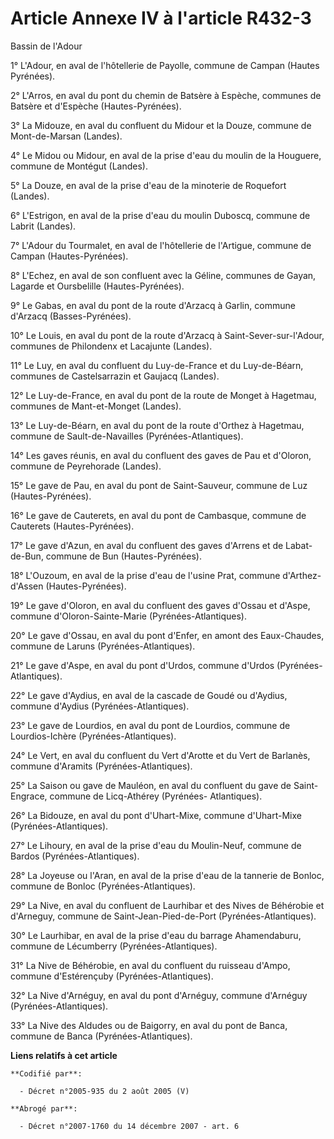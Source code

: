 # Article Annexe IV à l'article R432-3

Bassin de l'Adour 

1° L'Adour, en aval de l'hôtellerie de Payolle, commune de Campan (Hautes Pyrénées).

2° L'Arros, en aval du pont du chemin de Batsère à Espèche, communes de Batsère et d'Espèche (Hautes-Pyrénées).

3° La Midouze, en aval du confluent du Midour et la Douze, commune de Mont-de-Marsan (Landes).

4° Le Midou ou Midour, en aval de la prise d'eau du moulin de la Houguere, commune de Montégut (Landes).

5° La Douze, en aval de la prise d'eau de la minoterie de Roquefort (Landes).

6° L'Estrigon, en aval de la prise d'eau du moulin Duboscq, commune de Labrit (Landes).

7° L'Adour du Tourmalet, en aval de l'hôtellerie de l'Artigue, commune de Campan (Hautes-Pyrénées).

8° L'Echez, en aval de son confluent avec la Géline, communes de Gayan, Lagarde et Oursbelille (Hautes-Pyrénées).

9° Le Gabas, en aval du pont de la route d'Arzacq à Garlin, commune d'Arzacq (Basses-Pyrénées).

10° Le Louis, en aval du pont de la route d'Arzacq à Saint-Sever-sur-l'Adour, communes de Philondenx et Lacajunte (Landes).

11° Le Luy, en aval du confluent du Luy-de-France et du Luy-de-Béarn, communes de Castelsarrazin et Gaujacq (Landes).

12° Le Luy-de-France, en aval du pont de la route de Monget à Hagetmau, communes de Mant-et-Monget (Landes).

13° Le Luy-de-Béarn, en aval du pont de la route d'Orthez à Hagetmau, commune de Sault-de-Navailles (Pyrénées-Atlantiques).

14° Les gaves réunis, en aval du confluent des gaves de Pau et d'Oloron, commune de Peyrehorade (Landes).

15° Le gave de Pau, en aval du pont de Saint-Sauveur, commune de Luz (Hautes-Pyrénées).

16° Le gave de Cauterets, en aval du pont de Cambasque, commune de Cauterets (Hautes-Pyrénées).

17° Le gave d'Azun, en aval du confluent des gaves d'Arrens et de Labat-de-Bun, commune de Bun (Hautes-Pyrénées).

18° L'Ouzoum, en aval de la prise d'eau de l'usine Prat, commune d'Arthez-d'Assen (Hautes-Pyrénées).

19° Le gave d'Oloron, en aval du confluent des gaves d'Ossau et d'Aspe, commune d'Oloron-Sainte-Marie (Pyrénées-Atlantiques).

20° Le gave d'Ossau, en aval du pont d'Enfer, en amont des Eaux-Chaudes, commune de Laruns (Pyrénées-Atlantiques).

21° Le gave d'Aspe, en aval du pont d'Urdos, commune d'Urdos (Pyrénées-Atlantiques).

22° Le gave d'Aydius, en aval de la cascade de Goudé ou d'Aydius, commune d'Aydius (Pyrénées-Atlantiques).

23° Le gave de Lourdios, en aval du pont de Lourdios, commune de Lourdios-Ichère (Pyrénées-Atlantiques).

24° Le Vert, en aval du confluent du Vert d'Arotte et du Vert de Barlanès, commune d'Aramits (Pyrénées-Atlantiques).

25° La Saison ou gave de Mauléon, en aval du confluent du gave de Saint-Engrace, commune de Licq-Athérey (Pyrénées-
Atlantiques).

26° La Bidouze, en aval du pont d'Uhart-Mixe, commune d'Uhart-Mixe (Pyrénées-Atlantiques).

27° Le Lihoury, en aval de la prise d'eau du Moulin-Neuf, commune de Bardos (Pyrénées-Atlantiques).

28° La Joyeuse ou l'Aran, en aval de la prise d'eau de la tannerie de Bonloc, commune de Bonloc (Pyrénées-Atlantiques).

29° La Nive, en aval du confluent de Laurhibar et des Nives de Béhérobie et d'Arneguy, commune de Saint-Jean-Pied-de-Port
(Pyrénées-Atlantiques).

30° Le Laurhibar, en aval de la prise d'eau du barrage Ahamendaburu, commune de Lécumberry (Pyrénées-Atlantiques).

31° La Nive de Béhérobie, en aval du confluent du ruisseau d'Ampo, commune d'Estérençuby (Pyrénées-Atlantiques).

32° La Nive d'Arnéguy, en aval du pont d'Arnéguy, commune d'Arnéguy (Pyrénées-Atlantiques).

33° La Nive des Aldudes ou de Baigorry, en aval du pont de Banca, commune de Banca (Pyrénées-Atlantiques).

**Liens relatifs à cet article**

	**Codifié par**:

	  - Décret n°2005-935 du 2 août 2005 (V)

	**Abrogé par**:

	  - Décret n°2007-1760 du 14 décembre 2007 - art. 6
